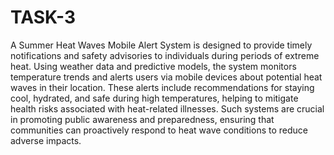 # TASK-3

A Summer Heat Waves Mobile Alert System is designed to provide timely notifications and safety advisories to individuals during periods of extreme heat. Using weather data and predictive models, the system monitors temperature trends and alerts users via mobile devices about potential heat waves in their location. These alerts include recommendations for staying cool, hydrated, and safe during high temperatures, helping to mitigate health risks associated with heat-related illnesses. Such systems are crucial in promoting public awareness and preparedness, ensuring that communities can proactively respond to heat wave conditions to reduce adverse impacts.

